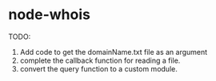 node-whois
==========

TODO:

1. Add code to get the domainName.txt file as an argument
2. complete the callback function for reading a file.
2. convert the query function to a custom module.
